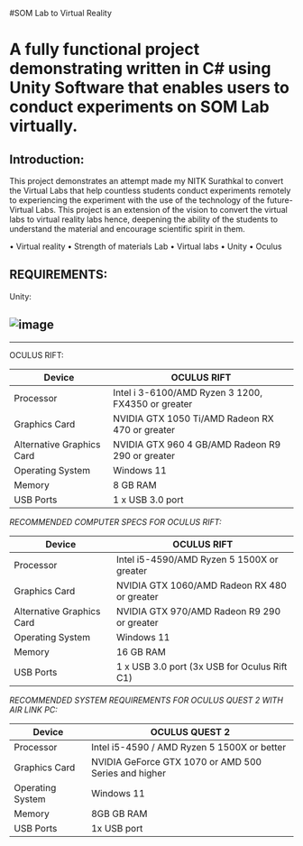 #SOM Lab to Virtual Reality 
# A fully functional project demonstrating written in C# using Unity Software that enables users to conduct experiments on SOM Lab virtually.

Introduction:
-
This project demonstrates an attempt made my NITK Surathkal to convert the Virtual Labs that help countless students conduct experiments remotely to experiencing the experiment with the use of the technology of the future- Virtual Labs. 
This project is an extension of the vision to convert the virtual labs to virtual reality labs hence, deepening the ability of the students to understand the material and encourage scientific spirit in them.

•	Virtual reality
•	Strength of materials Lab
•	Virtual labs
•	Unity
•	Oculus

REQUIREMENTS:
--
Unity:

![image](https://github.com/VR-Workspace/VR-1/assets/141826322/19cc27b5-0721-49d3-b865-53fe94df45a8)
--------------------------------------------------------------------------------------------------------------------------------------------------------------------

---------

OCULUS RIFT:

|Device                    |      OCULUS RIFT                                  |  
|--------------------------|---------------------------------------------------|
| Processor                |Intel i 3-6100/AMD Ryzen 3 1200, FX4350 or greater |             
|Graphics Card             | NVIDIA GTX 1050 Ti/AMD Radeon RX 470 or greater   |
|Alternative Graphics Card | NVIDIA GTX 960 4 GB/AMD Radeon R9 290 or greater  |                                                
|Operating System          | Windows 11                                        |
|Memory                    | 8 GB RAM                                          |  
|USB Ports                 | 1 x USB 3.0 port                                  |

*RECOMMENDED COMPUTER SPECS FOR OCULUS RIFT:*

|Device                    |      OCULUS RIFT                                  |  
|--------------------------|---------------------------------------------------|
|Processor                 | Intel i5-4590/AMD Ryzen 5 1500X or greater        |             
|Graphics Card             | NVIDIA GTX 1060/AMD Radeon RX 480 or greater      |
|Alternative Graphics Card | NVIDIA GTX 970/AMD Radeon R9 290 or greater       |                                                
|Operating System          | Windows 11                                        |
|Memory                    | 16 GB RAM                                         |  
|USB Ports                 | 1 x USB 3.0 port (3x USB for Oculus Rift C1)      |

*RECOMMENDED SYSTEM REQUIREMENTS FOR OCULUS QUEST 2 WITH AIR LINK PC:*

|Device                    |      OCULUS QUEST 2                                      |  
|--------------------------|----------------------------------------------------------|
|Processor                 | Intel i5-4590 / AMD Ryzen 5 1500X or better              |             
|Graphics Card             | NVIDIA GeForce GTX 1070 or AMD 500 Series and higher     |                                               
|Operating System          | Windows 11                                               |
|Memory                    | 8GB GB RAM                                               |  
|USB Ports                 | 1x USB port                                              |









